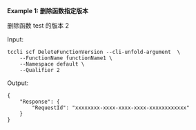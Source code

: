 **Example 1: 删除函数指定版本**

删除函数 test 的版本 2 

Input: 

```
tccli scf DeleteFunctionVersion --cli-unfold-argument  \
    --FunctionName functionName1 \
    --Namespace default \
    --Qualifier 2
```

Output: 
```
{
    "Response": {
        "RequestId": "xxxxxxxx-xxxx-xxxx-xxxx-xxxxxxxxxxxx"
    }
}
```

